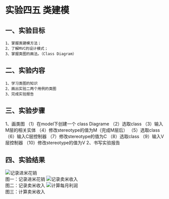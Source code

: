 # 实验四五 类建模

## 一、实验目标
	1、掌握类建模方法；
	2、了解MVC的设计模式；
	3、掌握类图的画法。（Class Diagram）
## 二、实验内容
	1、学习类图的知识
	2、画出实验二两个用例的类图
	3、完成实验报告
## 三、实验步骤
1、画类图
（1）在model下创建一个 class Diagrame
（2）选取class
（3）输入M层的相关实体
（4）修改stereotype的值为M（完成M层后）
（5）选取class
（6）输入C层控制器
（7）修改stereotype的值为C
（8）选取class
（9）输入V层控制器
（10）修改stereotype的值为V
2、书写实验报告
## 四、实验结果

![记录进米花销](./Lb4_1.jpg)  
图一：记录进米花销
![记录卖米收入](./Lb4_2.jpg)  
图二：记录卖米收入
![计算每月利润](./Lb4_3.jpg)  
图三：计算卖米收入